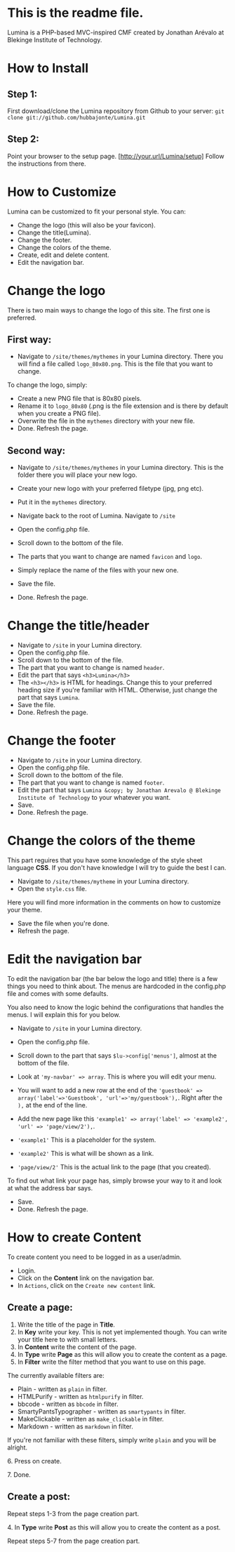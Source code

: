 This is the readme file.
========================

Lumina is a PHP-based MVC-inspired CMF created by Jonathan Arévalo at Blekinge Institute of Technology.

How to Install
==============

Step 1:
-------
First download/clone the Lumina repository from Github to your server:
`git clone git://github.com/hubbajonte/Lumina.git`

Step 2:
-------
Point your browser to the setup page.
[http://your.url/Lumina/setup]
Follow the instructions from there.

How to Customize
================
Lumina can be customized to fit your personal style.
You can:

* Change the logo (this will also be your favicon).
* Change the title(Lumina).
* Change the footer.
* Change the colors of the theme.
* Create, edit and delete content.
* Edit the navigation bar.

Change the logo
===============
There is two main ways to change the logo of this site.
The first one is preferred.

First way:
----------
* Navigate to `/site/themes/mythemes` in your Lumina directory.
There you will find a file called `logo_80x80.png`.
This is the file that you want to change.

To change the logo, simply:
* Create a new PNG file that is 80x80 pixels.
* Rename it to `logo_80x80` (.png is the file extension and is there by default when you create a PNG file).
* Overwrite the file in the `mythemes` directory with your new file.
* Done. Refresh the page.

Second way:
-----------
* Navigate to `/site/themes/mythemes` in your Lumina directory.
This is the folder there you will place your new logo.

* Create your new logo with your preferred filetype (jpg, png etc).
* Put it in the `mythemes` directory.
* Navigate back to the root of Lumina. Navigate to `/site`
* Open the config.php file.
* Scroll down to the bottom of the file. 
* The parts that you want to change are named `favicon` and `logo`.
* Simply replace the name of the files with your new one.
* Save the file.
* Done. Refresh the page.

Change the title/header
=======================
* Navigate to `/site` in your Lumina directory.
* Open the config.php file.
* Scroll down to the bottom of the file.
* The part that you want to change is named `header`.
* Edit the part that says `<h3>Lumina</h3>`
* The `<h3></h3>` is HTML for headings. Change this to your preferred heading size if you're familiar with HTML. Otherwise, just change the part that says `Lumina`.
* Save the file.
* Done. Refresh the page.


Change the footer
=================
* Navigate to `/site` in your Lumina directory.
* Open the config.php file.
* Scroll down to the bottom of the file.
* The part that you want to change is named `footer`.
* Edit the part that says `Lumina &copy; by Jonathan Arevalo @ Blekinge Institute of Technology` to your whatever you want.
* Save.
* Done. Refresh the page.


Change the colors of the theme
==============================
This part reguires that you have some knowledge of the style sheet language __CSS__.
If you don't have knowledge I will try to guide the best I can.

* Navigate to `/site/themes/mytheme` in your Lumina directory.
* Open the `style.css` file.

Here you will find more information in the comments on how to customize your theme.

* Save the file when you're done.
* Refresh the page.


Edit the navigation bar
=======================
To edit the navigation bar (the bar below the logo and title) there is a few things you need to think about.
The menus are hardcoded in the config.php file and comes with some defaults.

You also need to know the logic behind the configurations that handles the menus.
I will explain this for you below.

* Navigate to `/site` in your Lumina directory.
* Open the config.php file.
* Scroll down to the part that says `$lu->config['menus']`, almost at the bottom of the file.
* Look at `'my-navbar' => array`. This is where you will edit your menu.
* You will want to add a new row at the end of the `'guestbook' => array('label'=>'Guestbook', 'url'=>'my/guestbook'),`.
  Right after the `),` at the end of the line. 
* Add the new page like this `'example1' => array('label' => 'example2', 'url' => 'page/view/2'),`.

* `'example1'` This is a placeholder for the system.
* `'example2'` This is what will be shown as a link.
* `'page/view/2'` This is the actual link to the page (that you created).

To find out what link your page has, simply browse your way to it and look at what the address bar says.

* Save.
* Done. Refresh the page.

How to create Content
=====================
To create content you need to be logged in as a user/admin.

* Login.
* Click on the __Content__ link on the navigation bar.
* In `Actions`, click on the `Create new content` link.

Create a page:
--------------
1. Write the title of the page in __Title__.
2. In __Key__ write your key. This is not yet implemented though. You can write your title here to with small letters.
3. In __Content__ write the content of the page.
4. In __Type__ write __Page__ as this will allow you to create the content as a page.
5. In __Filter__ write the filter method that you want to use on this page. 

The currently available filters are:

* Plain - written as `plain` in filter.
* HTMLPurify - written as `htmlpurify` in filter.
* bbcode - written as `bbcode` in filter.
* SmartyPantsTypographer - written as `smartypants` in filter.
* MakeClickable - written as `make_clickable` in filter.
* Markdown - written as `markdown` in filter.

If you're not familiar with these filters, simply write `plain` and you will be alright.

  6\. Press on create.

  7\. Done.

Create a post:
--------------
Repeat steps 1-3 from the page creation part.

  4\. In __Type__ write __Post__ as this will allow you to create the content as a post.

Repeat steps 5-7 from the page creation part.